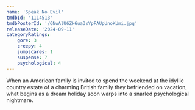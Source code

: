 ```yaml
---
name: 'Speak No Evil'
tmdbId: '1114513'
tmdbPosterId: '/6NwAlU6ZH6ua3sYpFAUpUnoKUmi.jpg'
releaseDate: '2024-09-11'
categoryRatings:
    gore: 3
    creepy: 4
    jumpscares: 1
    suspense: 7
    psychological: 4
---
```

When an American family is invited to spend the weekend at the idyllic country estate of a charming British family they befriended on vacation, what begins as a dream holiday soon warps into a snarled psychological nightmare.
